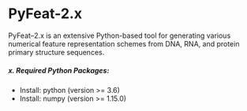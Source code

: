 # PyFeat-2.x

PyFeat–2.x is an extensive Python-based tool for generating various numerical feature representation schemes from DNA, RNA, and protein primary structure sequences.

##### x. Required Python Packages:
- Install: python (version >= 3.6)
- Install: numpy (version >= 1.15.0)
